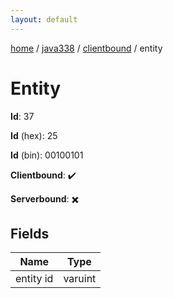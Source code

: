 ```yaml
---
layout: default
---
```


[home](/)  /  [java338](/protocol/java338)  /  [clientbound](/protocol/java338/clientbound)  /  entity

# Entity

**Id**: 37

**Id** (hex): 25

**Id** (bin): 00100101

**Clientbound**: ✔️

**Serverbound**: ✖️

## Fields

Name | Type
---|---
entity id | varuint
